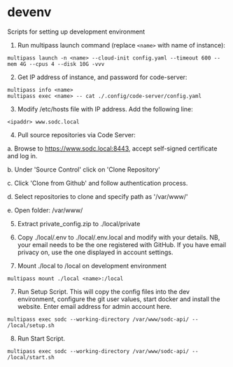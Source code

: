 # devenv
Scripts for setting up development environment

1. Run multipass launch command (replace ```<name>``` with name of instance):
``` 
multipass launch -n <name> --cloud-init config.yaml --timeout 600 --mem 4G --cpus 4 --disk 10G -vvv
```

2. Get IP address of instance, and password for code-server:
```
multipass info <name>
multipass exec <name> -- cat ./.config/code-server/config.yaml 
```

3. Modify /etc/hosts file with IP address.  Add the following line:
```
<ipaddr> www.sodc.local
``` 

4. Pull source repositories via Code Server:
  
  a. Browse to https://www.sodc.local:8443, accept self-signed certificate and log in.

  b. Under 'Source Control' click on 'Clone Repository'

  c. Click 'Clone from Github' and follow authentication process.

  d. Select repositories to clone and specify path as '/var/www/'

  e. Open folder: /var/www/

5. Extract private_config.zip to ./local/private

6. Copy ./local/.env to ./local/.env.local and modify with your details.  NB, your email needs to be the one registered with GitHub.  If you have email privacy on, use the one displayed in account settings.

7. Mount ./local to /local on development environment
```
multipass mount ./local <name>:/local
```

7. Run Setup Script.  This will copy the config files into the dev environment, configure the git user values, start docker and install the website. Enter email address for admin account here.
```
multipass exec sodc --working-directory /var/www/sodc-api/ -- /local/setup.sh 
```

8.  Run Start Script.
```
multipass exec sodc --working-directory /var/www/sodc-api/ -- /local/start.sh 
```
